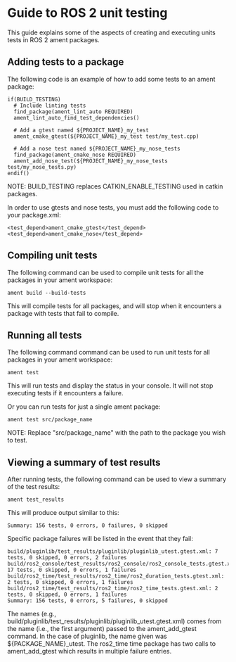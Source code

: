 # Guide to ROS 2 unit testing

This guide explains some of the aspects of creating and executing units tests in ROS 2 ament packages.


## Adding tests to a package

The following code is an example of how to add some tests to an ament package:

    if(BUILD_TESTING)
      # Include linting tests
      find_package(ament_lint_auto REQUIRED)
      ament_lint_auto_find_test_dependencies()

      # Add a gtest named ${PROJECT_NAME}_my_test
      ament_cmake_gtest(${PROJECT_NAME}_my_test test/my_test.cpp)

      # Add a nose test named ${PROJECT_NAME}_my_nose_tests
      find_package(ament_cmake_nose REQUIRED)
      ament_add_nose_test(${PROJECT_NAME}_my_nose_tests test/my_nose_tests.py)
    endif()

NOTE: BUILD_TESTING replaces CATKIN_ENABLE_TESTING used in catkin packages.

In order to use gtests and nose tests, you must add the following code to your package.xml:

    <test_depend>ament_cmake_gtest</test_depend>
    <test_depend>ament_cmake_nose</test_depend>


## Compiling unit tests

The following command can be used to compile unit tests for all the packages in your ament workspace:

    ament build --build-tests

This will compile tests for all packages, and will stop when it encounters a package with tests that fail to compile.


## Running all tests

The following command command can be used to run unit tests for all packages in your ament workspace:

    ament test

This will run tests and display the status in your console. It will not stop executing tests if it encounters a failure.

Or you can run tests for just a single ament package:

    ament test src/package_name

NOTE: Replace "src/package_name" with the path to the package you wish to test.


## Viewing a summary of test results

After running tests, the following command can be used to view a summary of the test results:

    ament test_results

This will produce output similar to this:

    Summary: 156 tests, 0 errors, 0 failures, 0 skipped

Specific package failures will be listed in the event that they fail:

    build/pluginlib/test_results/pluginlib/pluginlib_utest.gtest.xml: 7 tests, 0 skipped, 0 errors, 2 failures
    build/ros2_console/test_results/ros2_console/ros2_console_tests.gtest.xml: 17 tests, 0 skipped, 0 errors, 1 failures
    build/ros2_time/test_results/ros2_time/ros2_duration_tests.gtest.xml: 2 tests, 0 skipped, 0 errors, 1 failures
    build/ros2_time/test_results/ros2_time/ros2_time_tests.gtest.xml: 2 tests, 0 skipped, 0 errors, 1 failures
    Summary: 156 tests, 0 errors, 5 failures, 0 skipped

The names (e.g., build/pluginlib/test_results/pluginlib/pluginlib_utest.gtest.xml) comes from the name (i.e., the first argument) passed to the ament_add_gtest command. In the case of pluginlib, the name given was ${PACKAGE_NAME}_utest. The ros2_time time package has two calls to ament_add_gtest which results in multiple failure entries.
